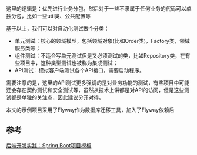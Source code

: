 这里的逻辑是：优先进行业务分包，然后对于一些不隶属于任何业务的代码可以单独分包，比如一些util类、公共配置等



基于以上，我们可以对自动化测试做个分类：

- 单元测试：核心的领域模型，包括领域对象(比如Order类)，Factory类，领域服务类等；
- 组件测试：不适合写单元测试但是又必须测试的类，比如Repository类，在有些项目中，这种类型测试也被称为集成测试；
- API测试：模拟客户端测试各个API接口，需要启动程序。



需要注意的是，这里的API测试更多强调的是对业务功能的测试，有些项目中可能还会存在契约测试和安全测试等，虽然从技术上讲都是对API的访问，但是这些测试都是单独的关注点，因此建议分开对待。



本文的示例项目采用了Flyway作为数据库迁移工具，加入了Flyway依赖后

## 参考

[后端开发实践：Spring Boot项目模板](https://mp.weixin.qq.com/s/QAWV34OpjZNzPTytJnGENg)



